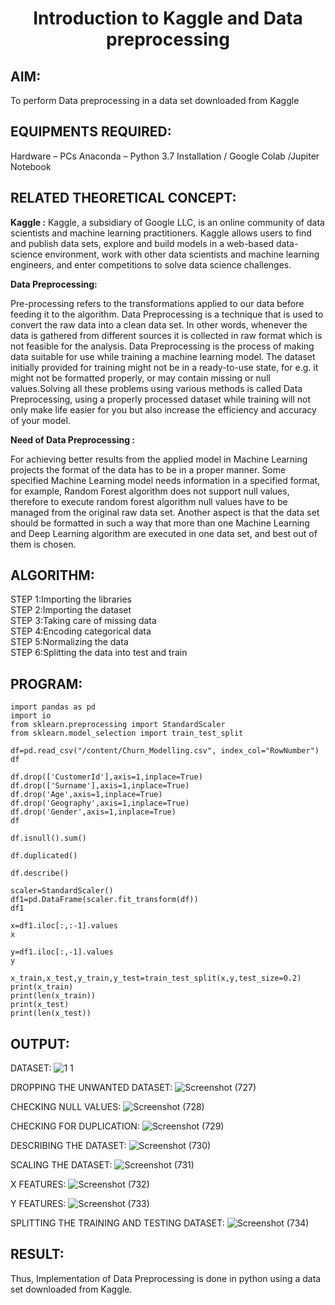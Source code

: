 
<H1 ALIGN =CENTER> Introduction to Kaggle and Data preprocessing</H1>

## AIM:

To perform Data preprocessing in a data set downloaded from Kaggle

## EQUIPMENTS REQUIRED:
Hardware – PCs
Anaconda – Python 3.7 Installation / Google Colab /Jupiter Notebook

## RELATED THEORETICAL CONCEPT:

**Kaggle :**
Kaggle, a subsidiary of Google LLC, is an online community of data scientists and machine learning practitioners. Kaggle allows users to find and publish data sets, explore and build models in a web-based data-science environment, work with other data scientists and machine learning engineers, and enter competitions to solve data science challenges.

**Data Preprocessing:**

Pre-processing refers to the transformations applied to our data before feeding it to the algorithm. Data Preprocessing is a technique that is used to convert the raw data into a clean data set. In other words, whenever the data is gathered from different sources it is collected in raw format which is not feasible for the analysis.
Data Preprocessing is the process of making data suitable for use while training a machine learning model. The dataset initially provided for training might not be in a ready-to-use state, for e.g. it might not be formatted properly, or may contain missing or null values.Solving all these problems using various methods is called Data Preprocessing, using a properly processed dataset while training will not only make life easier for you but also increase the efficiency and accuracy of your model.

**Need of Data Preprocessing :**

For achieving better results from the applied model in Machine Learning projects the format of the data has to be in a proper manner. Some specified Machine Learning model needs information in a specified format, for example, Random Forest algorithm does not support null values, therefore to execute random forest algorithm null values have to be managed from the original raw data set.
Another aspect is that the data set should be formatted in such a way that more than one Machine Learning and Deep Learning algorithm are executed in one data set, and best out of them is chosen.


## ALGORITHM:
STEP 1:Importing the libraries<BR>
STEP 2:Importing the dataset<BR>
STEP 3:Taking care of missing data<BR>
STEP 4:Encoding categorical data<BR>
STEP 5:Normalizing the data<BR>
STEP 6:Splitting the data into test and train<BR>

##  PROGRAM:
```
import pandas as pd
import io
from sklearn.preprocessing import StandardScaler
from sklearn.model_selection import train_test_split

df=pd.read_csv("/content/Churn_Modelling.csv", index_col="RowNumber")
df

df.drop(['CustomerId'],axis=1,inplace=True)
df.drop(['Surname'],axis=1,inplace=True)
df.drop('Age',axis=1,inplace=True)
df.drop('Geography',axis=1,inplace=True)
df.drop('Gender',axis=1,inplace=True)
df

df.isnull().sum()

df.duplicated()

df.describe()

scaler=StandardScaler()
df1=pd.DataFrame(scaler.fit_transform(df))
df1

x=df1.iloc[:,:-1].values
x

y=df1.iloc[:,-1].values
y

x_train,x_test,y_train,y_test=train_test_split(x,y,test_size=0.2)
print(x_train)
print(len(x_train))
print(x_test)
print(len(x_test))
```
## OUTPUT:
DATASET:
![1 1](https://github.com/user-attachments/assets/16d8cdb9-0227-497e-b618-6e19064385d0)

DROPPING THE UNWANTED DATASET:
![Screenshot (727)](https://github.com/user-attachments/assets/672ed404-7028-4298-911e-bdcbad5b277d)

CHECKING NULL VALUES:
![Screenshot (728)](https://github.com/user-attachments/assets/77c629b8-7af3-4314-acb7-ae2b5d44b3df)


CHECKING FOR DUPLICATION:
![Screenshot (729)](https://github.com/user-attachments/assets/c48c3b8f-1d42-4fe4-847d-219808855e4a)

DESCRIBING THE DATASET:
![Screenshot (730)](https://github.com/user-attachments/assets/16c8ee20-1e5b-49df-a69b-ddfcdb2cbe28)

SCALING THE DATASET:
![Screenshot (731)](https://github.com/user-attachments/assets/e7dc6217-709c-4462-b050-b1a9db601777)

X FEATURES:
![Screenshot (732)](https://github.com/user-attachments/assets/24bc5efb-5186-444b-b518-9c9dd57c0cb7)

Y FEATURES:
![Screenshot (733)](https://github.com/user-attachments/assets/48b50547-e2f4-4084-87bd-4c5a04b79582)

SPLITTING THE TRAINING AND TESTING DATASET:
![Screenshot (734)](https://github.com/user-attachments/assets/7bf68830-c321-4a55-bee5-1a2f7a443d30)


## RESULT:
Thus, Implementation of Data Preprocessing is done in python  using a data set downloaded from Kaggle.


